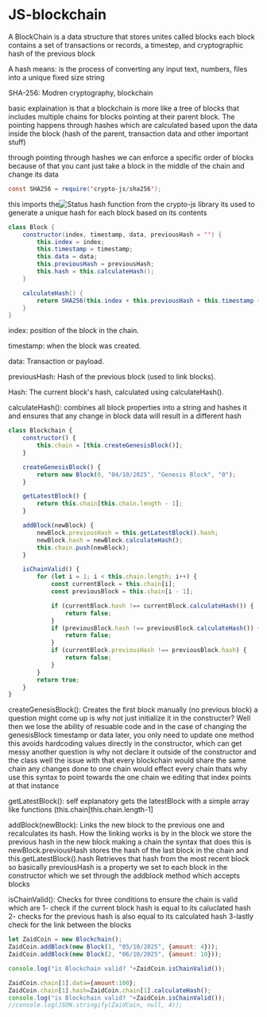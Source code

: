 # JS-blockchain
A BlockChain is a data structure that stores unites called blocks each block contains a set of transactions or records, a timestep, and cryptographic hash of the previous block

A hash means: is the process of converting any input text, numbers, files into a unique fixed size string

SHA-256: Modren cryptography, blockchain

basic explaination is that a blockchain is more like a tree of blocks that includes multiple chains for blocks pointing at their parent block. The pointing happens through hashes which are calculated based upon the data inside the block (hash of the parent, transaction data and other important stuff)

through pointing through hashes we can enforce a specific order of blocks because of that you cant just take a block in the middle of the chain and change its data
``` java script 
const SHA256 = require('crypto-js/sha256');
```
this imports the![Status](https://img.shields.io/badge/SHA256-yellow)  hash function from the crypto-js library its used to generate a unique hash for each block based on its contents
``` java script 
class Block {
    constructor(index, timestamp, data, previousHash = '') {
        this.index = index;
        this.timestamp = timestamp;
        this.data = data;
        this.previousHash = previousHash;
        this.hash = this.calculateHash();
    }

    calculateHash() {
        return SHA256(this.index + this.previousHash + this.timestamp + JSON.stringify(this.data)).toString();
    }
}
```
index: position of the block in the chain.

timestamp: when the block was created.

data: Transaction or payload.

previousHash: Hash of the previous block (used to link blocks).

Hash: The current block's hash, calculated using calculateHash().

calculateHash(): combines all block properties into a string and hashes it and ensures that any change in block data will result in a different hash

``` Javascript 
class Blockchain {
    constructor() {
        this.chain = [this.createGenesisBlock()];
    }

    createGenesisBlock() {
        return new Block(0, "04/10/2025", "Genesis Block", "0");
    }

    getLatestBlock() {
        return this.chain[this.chain.length - 1];
    }

    addBlock(newBlock) {
        newBlock.previousHash = this.getLatestBlock().hash;
        newBlock.hash = newBlock.calculateHash();
        this.chain.push(newBlock);
    }

    isChainValid() {
        for (let i = 1; i < this.chain.length; i++) {
            const currentBlock = this.chain[i];
            const previousBlock = this.chain[i - 1];

            if (currentBlock.hash !== currentBlock.calculateHash()) {
                return false;
            }
            if (previousBlock.hash !== previousBlock.calculateHash()) {
                return false;
            }
            if (currentBlock.previousHash !== previousBlock.hash) {
                return false;
            }
        }
        return true;
    }
}
```
createGenesisBlock(): Creates the first block manually (no previous block) a question might come up is why not just initialize it in the constructer? Well then we lose the ability of resuable code and in the case of changing the genesisBlock timestamp or data later, you only need to update one method this avoids hardcoding values directly in the constructor, which can get messy another question is why not declare it outside of the constructor and the class well the issue with that every blockchain would share the same chain any changes done to one chain would effect every chain thats why use this syntax to point towards the one chain we editing that index points at that instance

getLatestBlock(): self explanatory gets the latestBlock with a simple array like functions (this.chain[this.chain.length-1]

addBlock(newBlock): Links the new block to the previous one and recalculates its hash. How the linking works is by in the block we store the previous hash in the new block making a chain the syntax that does this is newBlock.previousHash stores the hash of the last block in the chain and this.getLatestBlock().hash Retrieves that hash from the most recent block so basically previousHash is a property we set to each block in the constructor which we set through the addblock method which accepts blocks

isChainValid(): Checks for three conditions to ensure the chain is valid which are 
1- check if the current block hash is equal to its caluclated hash 
2- checks for the previous hash is also equal to its calculated hash 
3-lastly check for the link between the blocks

``` Javascript 
let ZaidCoin = new Blockchain();
ZaidCoin.addBlock(new Block(1, "05/10/2025", {amount: 4}));
ZaidCoin.addBlock(new Block(2, "06/10/2025", {amount: 10}));

console.log("is Blockchain valid? "+ZaidCoin.isChainValid());

ZaidCoin.chain[1].data={amount:100};
ZaidCoin.chain[1].hash=ZaidCoin.chain[1].calculateHash();
console.log("is Blockchain valid? "+ZaidCoin.isChainValid());
//console.log(JSON.stringify(ZaidCoin, null, 4));
```
